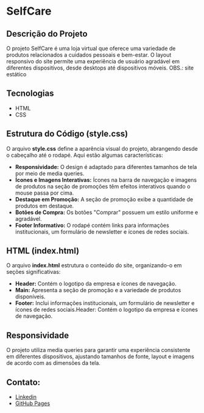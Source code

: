 # SelfCare

## Descrição do Projeto
O projeto SelfCare é uma loja virtual que oferece uma variedade de produtos relacionados a cuidados pessoais e bem-estar. O layout responsivo do site permite uma experiência de usuário agradável em diferentes dispositivos, desde desktops até dispositivos móveis. OBS.: site estático

## Tecnologias
- HTML
- CSS

## Estrutura do Código (style.css)
O arquivo **style.css** define a aparência visual do projeto, abrangendo desde o cabeçalho até o rodapé. Aqui estão algumas características:

- **Responsividade:** O design é adaptado para diferentes tamanhos de tela por meio de media queries.
- **Ícones e Imagens Interativas:** Ícones na barra de navegação e imagens de produtos na seção de promoções têm efeitos interativos quando o mouse passa por cima.
- **Destaque em Promoção:** A seção de promoção exibe a quantidade de produtos em destaque.
- **Botões de Compra:** Os botões "Comprar" possuem um estilo uniforme e agradável.
- **Footer Informativo:** O rodapé contém links para informações institucionais, um formulário de newsletter e ícones de redes sociais.

## HTML (index.html)
O arquivo **index.html** estrutura o conteúdo do site, organizando-o em seções significativas:

- **Header:** Contém o logotipo da empresa e ícones de navegação.
- **Main:** Apresenta a seção de promoção e a variedade de produtos disponíveis.
- **Footer:** Inclui informações institucionais, um formulário de newsletter e ícones de redes sociais.Header: Contém o logotipo da empresa e ícones de navegação.

## Responsividade
O projeto utiliza media queries para garantir uma experiência consistente em diferentes dispositivos, ajustando tamanhos de fonte, layout e imagens de acordo com as dimensões da tela.

## Contato:
- [Linkedin](https://www.linkedin.com/in/michele-costaa/)
- [GitHub Pages](https://michelita07.github.io/SelfCare/)
